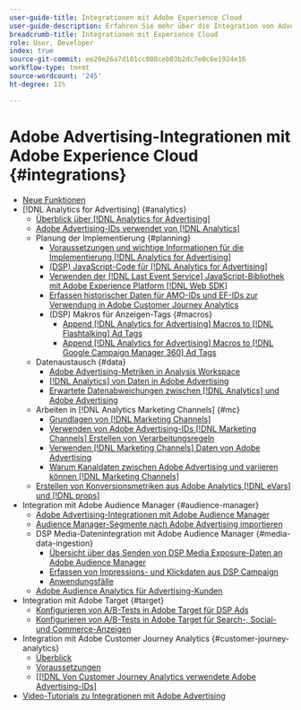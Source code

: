 ```yaml
---
user-guide-title: Integrationen mit Adobe Experience Cloud
user-guide-description: Erfahren Sie mehr über die Integration von Advertising DSP und Advertising Search mit anderen Adobe Experience Cloud-Produkten und -Services.
breadcrumb-title: Integrationen mit Experience Cloud
role: User, Developer
index: true
source-git-commit: ee20e26a7d101cc808ceb03b2dc7e0c6e1924e16
workflow-type: tm+mt
source-wordcount: '245'
ht-degree: 11%

---
```



# Adobe Advertising-Integrationen mit Adobe Experience Cloud {#integrations}

<!--  ADD LATER: and Adobe Experience Platform -->

+ [Neue Funktionen](/help/integrations/home.md)
+ [!DNL Analytics for Advertising] {#analytics}
   + [Überblick über [!DNL Analytics for Advertising]](/help/integrations/analytics/overview.md)
   + [Adobe Advertising-IDs verwendet von [!DNL Analytics]](/help/integrations/analytics/ids.md)
   + Planung der Implementierung {#planning}
      + [Voraussetzungen und wichtige Informationen für die Implementierung [!DNL Analytics for Advertising]](/help/integrations/analytics/prerequisites.md)
      + [(DSP) JavaScript-Code für [!DNL Analytics for Advertising]](/help/integrations/analytics/javascript.md)
      + [Verwenden der  [!DNL Last Event Service] JavaScript-Bibliothek mit Adobe Experience Platform [!DNL Web SDK]](/help/integrations/analytics/web-sdk.md)
      + [Erfassen historischer Daten für AMO-IDs und EF-IDs zur Verwendung in Adobe Customer Journey Analytics](/help/integrations/analytics/rvars-to-evars.md)
      + (DSP) Makros für Anzeigen-Tags {#macros}
         + [Append [!DNL Analytics for Advertising] Macros to [!DNL Flashtalking] Ad Tags](/help/integrations/analytics/macros-flashtalking.md)
         + [Append [!DNL Analytics for Advertising] Macros to [!DNL Google Campaign Manager 360] Ad Tags](/help/integrations/analytics/macros-google-campaign-manager.md)
   + Datenaustausch {#data}
      + [Adobe Advertising-Metriken in Analysis Workspace](/help/integrations/analytics/advertising-metrics-in-analytics.md)
      + [[!DNL Analytics] von Daten in Adobe Advertising](/help/integrations/analytics/analytics-data-in-advertising.md)
      + [Erwartete Datenabweichungen zwischen  [!DNL Analytics]  und Adobe Advertising](/help/integrations/analytics/data-variances.md)
   + Arbeiten in [!DNL Analytics Marketing Channels] {#mc}
      + [Grundlagen von [!DNL Marketing Channels]](/help/integrations/analytics/marketing-channels/mc-overview.md)
      + [Verwenden von Adobe Advertising-IDs  [!DNL Marketing Channels]  Erstellen von Verarbeitungsregeln](/help/integrations/analytics/marketing-channels/mc-ids.md)
      + [Verwenden  [!DNL Marketing Channels]  Daten von Adobe Advertising](/help/integrations/analytics/marketing-channels/mc-ac-data.md)
      + [Warum Kanaldaten zwischen Adobe Advertising und variieren können [!DNL Marketing Channels]](/help/integrations/analytics/marketing-channels/mc-data-variances.md)
   + [Erstellen von Konversionsmetriken aus Adobe Analytics [!DNL eVars] und [!DNL props]](/help/integrations/analytics/conversion-metrics-from-evars.md)
+ Integration mit Adobe Audience Manager {#audience-manager}
   + [Adobe Advertising-Integrationen mit Adobe Audience Manager](/help/integrations/audience-manager/overview.md)
   + [Audience Manager-Segmente nach Adobe Advertising importieren](/help/integrations/audience-manager/import-audiences.md)
   + DSP Media-Datenintegration mit Adobe Audience Manager {#media-data-ingestion}
      + [Übersicht über das Senden von DSP Media Exposure-Daten an Adobe Audience Manager](/help/integrations/audience-manager/media-data-integration/overview.md)
      + [Erfassen von Impressions- und Klickdaten aus DSP Campaign](/help/integrations/audience-manager/media-data-integration/collect.md)
      + [Anwendungsfälle](/help/integrations/audience-manager/media-data-integration/use-cases.md)
   + [Adobe Audience Analytics für Advertising-Kunden](/help/integrations/audience-manager/audience-analytics.md)
+ Integration mit Adobe Target {#target}
   + [Konfigurieren von A/B-Tests in Adobe Target für DSP Ads](/help/integrations/target/ab-tests-dsp.md)
   + [Konfigurieren von A/B-Tests in Adobe Target für Search-, Social- und Commerce-Anzeigen](/help/integrations/target/ab-tests-search.md)
+ Integration mit Adobe Customer Journey Analytics {#customer-journey-analytics}
   + [Überblick](/help/integrations/customer-journey-analytics/overview.md)
   + [Voraussetzungen](/help/integrations/customer-journey-analytics/prerequisites.md)
   + &lbrack;[[!DNL Von Customer Journey Analytics verwendete Adobe Advertising-IDs]](/help/integrations/customer-journey-analytics/ids.md)
+ [Video-Tutorials zu Integrationen mit Adobe Advertising](https://experienceleague.adobe.com/docs/advertising-learn/tutorials/overview.html)<!-- rename if the tutorials TOC structure changes -->
